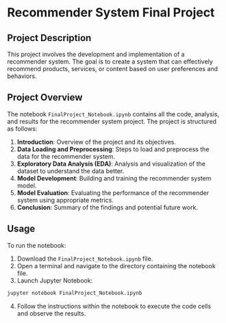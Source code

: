 # Recommender System Final Project

## Project Description
This project involves the development and implementation of a recommender system. The goal is to create a system that can effectively recommend products, services, or content based on user preferences and behaviors.

## Project Overview
The notebook `FinalProject_Notebook.ipynb` contains all the code, analysis, and results for the recommender system project. The project is structured as follows:

1. **Introduction**: Overview of the project and its objectives.
2. **Data Loading and Preprocessing**: Steps to load and preprocess the data for the recommender system.
3. **Exploratory Data Analysis (EDA)**: Analysis and visualization of the dataset to understand the data better.
4. **Model Development**: Building and training the recommender system model.
5. **Model Evaluation**: Evaluating the performance of the recommender system using appropriate metrics.
6. **Conclusion**: Summary of the findings and potential future work.

## Usage
To run the notebook:

1. Download the `FinalProject_Notebook.ipynb` file.
2. Open a terminal and navigate to the directory containing the notebook file.
3. Launch Jupyter Notebook:

```bash
jupyter notebook FinalProject_Notebook.ipynb
```

4. Follow the instructions within the notebook to execute the code cells and observe the results.
